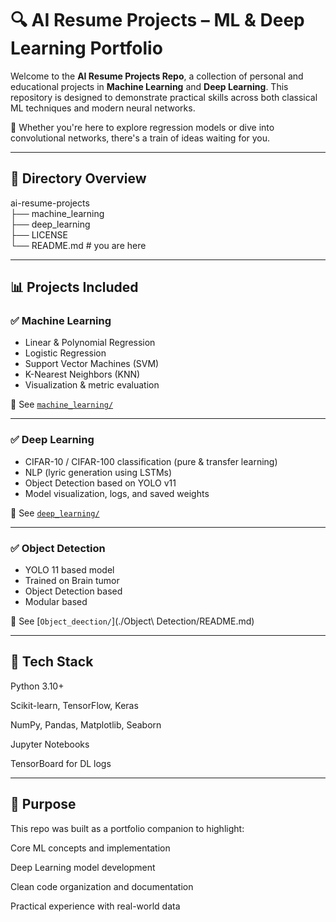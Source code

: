 # 🔍 AI Resume Projects – ML & Deep Learning Portfolio

Welcome to the **AI Resume Projects Repo**, a collection of personal and educational projects in **Machine Learning** and **Deep Learning**. This repository is designed to demonstrate practical skills across both classical ML techniques and modern neural networks.

🧠 Whether you're here to explore regression models or dive into convolutional networks, there's a train of ideas waiting for you.

---
## 🧭 Directory Overview

ai-resume-projects\
├── machine_learning\
├── deep_learning\
├── LICENSE\
└── README.md # you are here


---

## 📊 Projects Included

### ✅ Machine Learning
- Linear & Polynomial Regression
- Logistic Regression
- Support Vector Machines (SVM)
- K-Nearest Neighbors (KNN)
- Visualization & metric evaluation

📂 See [`machine_learning/`](./machine_learning/README.md)

---

### ✅ Deep Learning
- CIFAR-10 / CIFAR-100 classification (pure & transfer learning)
- NLP (lyric generation using LSTMs)
- Object Detection based on YOLO v11
- Model visualization, logs, and saved weights

📂 See [`deep_learning/`](./deep_learning/README.md)

---

### ✅ Object Detection
- YOLO 11 based model 
- Trained on Brain tumor
- Object Detection based 
- Modular based

📂 See [`Object_deection/`](./Object\ Detection/README.md)

---

## 🔧 Tech Stack

Python 3.10+

Scikit-learn, TensorFlow, Keras

NumPy, Pandas, Matplotlib, Seaborn

Jupyter Notebooks

TensorBoard for DL logs

---

## 🎯 Purpose
This repo was built as a portfolio companion to highlight:

Core ML concepts and implementation

Deep Learning model development

Clean code organization and documentation

Practical experience with real-world data
